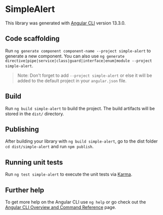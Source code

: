 # SimpleAlert

This library was generated with [Angular CLI](https://github.com/angular/angular-cli) version 13.3.0.

## Code scaffolding

Run `ng generate component component-name --project simple-alert` to generate a new component. You can also use `ng generate directive|pipe|service|class|guard|interface|enum|module --project simple-alert`.
> Note: Don't forget to add `--project simple-alert` or else it will be added to the default project in your `angular.json` file. 

## Build

Run `ng build simple-alert` to build the project. The build artifacts will be stored in the `dist/` directory.

## Publishing

After building your library with `ng build simple-alert`, go to the dist folder `cd dist/simple-alert` and run `npm publish`.

## Running unit tests

Run `ng test simple-alert` to execute the unit tests via [Karma](https://karma-runner.github.io).

## Further help

To get more help on the Angular CLI use `ng help` or go check out the [Angular CLI Overview and Command Reference](https://angular.io/cli) page.
